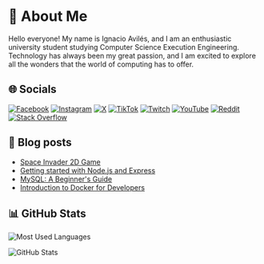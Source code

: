 # 💫 About Me

Hello everyone! My name is Ignacio Avilés, and I am an enthusiastic university student studying Computer Science Execution Engineering. Technology has always been my great passion, and I am excited to explore all the wonders that the world of computing has to offer.

## 🌐 Socials

[![Facebook][Facebook-Account-badge]][Facebook-Account-Link] [![Instagram][Instagram-Account-Badge]][Instagram-Account-Link] [![X][X-Account-Badge]][X-Account-Link] [![TikTok][TikTok-Account-Badge]][TikTok-Account-Link] [![Twitch][Twitch-Account-Badge]][Twitch-Account-Link] [![YouTube][YouTube-Account-Badge]][YouTube-Account-Link] [![Reddit][Reddit-Account-Badge]][Reddit-Account-Link] [![Stack Overflow][StackOverflow-Account-Badge]][StackOverflow-Account-Link]

## 📝 Blog posts
<!-- BLOG-POST-LIST:START -->
- [Space Invader 2D Game](https://avilesxd.vercel.app/aliens-invasion)
- [Getting started with Node.js and Express](https://avilesxd.vercel.app/getting-started-with-node-js-and-express)
- [MySQL: A Beginner&#39;s Guide](https://avilesxd.vercel.app/mysql-for-beginner)
- [Introduction to Docker for Developers](https://avilesxd.vercel.app/introduction-to-docker-for-developers)
<!-- BLOG-POST-LIST:END -->

## 📊 GitHub Stats

![Most Used Languages][GitHub-Most-Used-Languages-Link]

![GitHub Stats][GitHub-Stats-Link]

<!-- Badges and links -->
[Facebook-Account-Badge]: https://img.shields.io/badge/Facebook-%231877F2.svg?logo=Facebook&logoColor=white
[Instagram-Account-Badge]: https://img.shields.io/badge/Instagram-%23E4405F.svg?logo=Instagram&logoColor=white
[X-Account-Badge]: https://img.shields.io/twitter/follow/Ignacio27072001
[TikTok-Account-Badge]: https://img.shields.io/badge/TikTok-%23000000.svg?logo=TikTok&logoColor=white
[Twitch-Account-Badge]: https://img.shields.io/badge/Twitch-%239146FF.svg?logo=Twitch&logoColor=white
[YouTube-Account-Badge]: https://img.shields.io/badge/YouTube-%23FF0000.svg?logo=YouTube&logoColor=white
[Reddit-Account-Badge]: https://img.shields.io/badge/Reddit-%23FF4500.svg?logo=Reddit&logoColor=white
[StackOverflow-Account-Badge]: https://img.shields.io/badge/-Stackoverflow-FE7A16?logo=stack-overflow&logoColor=white

[Facebook-Account-Link]: https://facebook.com/ignacio.avilescardenasso "Go to my Facebook account"
[Instagram-Account-Link]: https://instagram.com/avilesxd "Go to my Instagram account"
[X-Account-Link]: https://twitter.com/Ignacio27072001 "Go to my Twitter account"
[TikTok-Account-Link]: https://tiktok.com/@igns27 "Go to my TikTok account"
[Twitch-Account-Link]: https://twitch.tv/chle_igns "Go to my Twitch account"
[YouTube-Account-Link]: https://youtube.com/@igns27 "Go to my YouTube account"
[Reddit-Account-Link]: https://reddit.com/user/avilesxd "Go to my Reddit account"
[StackOverflow-Account-Link]: https://stackoverflow.com/users/22341235 "Go to my StackOverflow account"
[GitHub-Most-Used-Languages-Link]: https://github-readme-stats.vercel.app/api/top-langs/?username=avilesxd&theme=dark&hide_border=false&include_all_commits=false&count_private=false&layout=compact "GitHub Most Used Languages"
[GitHub-Stats-Link]: https://github-readme-stats.vercel.app/api?username=avilesxd&theme=dark&hide_border=false&include_all_commits=false&count_private=false "GitHub Stats"

